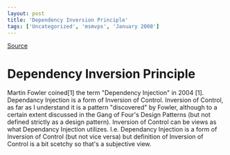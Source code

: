 ```yaml
---
layout: post
title: 'Dependency Inversion Principle'
tags: ['Uncategorized', 'msmvps', 'January 2008']
---
```

[Source](http://blogs.msmvps.com/peterritchie/2008/01/03/dependency-inversion-principle/ "Permalink to Dependency Inversion Principle")

# Dependency Inversion Principle

Martin Fowler coined[1] the term "Dependency Injection" in 2004 [1]. Dependancy Injection is a form of Inversion of Control. Inversion of Control, as far as I understand it is a pattern "discovered" by Fowler, although to a certain extent discussed in the Gang of Four's Design Patterns (but not defined strictly as a design pattern). Inversion of Control can be views as what Dependancy Injection utilizes. I.e. Dependancy Injection is a form of Inversion of Control (but not vice versa) but definition of Inversion of Control is a bit scetchy so that's a subjective view.


